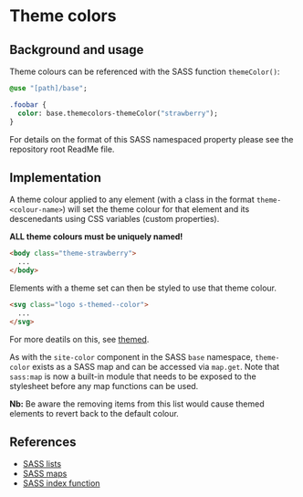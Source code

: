 # Theme colors

## Background and usage

Theme colours can be referenced with the SASS function `themeColor()`:

```sass
@use "[path]/base";

.foobar {
  color: base.themecolors-themeColor("strawberry");
}
```
For details on the format of this SASS namespaced property please see the repository root ReadMe file.

## Implementation

A theme colour applied to any element (with a class in the format `theme-<colour-name>`) will set the theme colour for that element and its descenedants using CSS variables (custom properties). 

**ALL theme colours must be uniquely named!**

```html
<body class="theme-strawberry">
  ...
</body>
```

Elements with a theme set can then be styled to use that theme colour. 

```html
<svg class="logo s-themed--color">
  ...
</svg>
```

For more deatils on this, see [themed](/components/detail/themed).

As with the `site-color` component in the SASS `base` namespace, `theme-color` exists as a SASS map and can be accessed via `map.get`. Note that `sass:map` is now a built-in module that needs to be exposed to the stylesheet before any map functions can be used.

**Nb:** Be aware the removing items from this list would cause themed elements to revert back to the default colour.

## References

- [SASS lists](https://sass-lang.com/documentation/modules/list)
- [SASS maps](https://sass-lang.com/documentation/modules/map)
- [SASS index function](https://sass-lang.com/documentation/values/lists#indexes)
